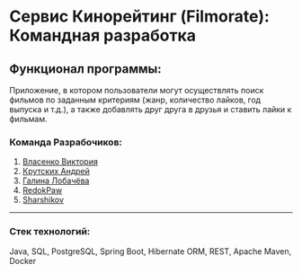 # Сервис Кинорейтинг (Filmorate): Командная разработка

## Функционал программы:

Приложение, в котором пользователи могут
осуществлять поиск фильмов по заданным критериям (жанр, количество лайков, год
выпуска и т.д.), а также добавлять друг друга в друзья и ставить лайки к фильмам.

### Команда Разрабочиков:
1. [Власенко Виктория](https://github.com/vvictory96)
2. [Крутских Андрей](https://github.com/ppxxd)
3. [Галина Лобачёва](https://github.com/KoshanSky1)
4. [RedokPaw](https://github.com/RedokPaw)
5. [Sharshikov](https://github.com/sharshikov)

--------
### Стек технологий:
Java, SQL, PostgreSQL, Spring Boot, Hibernate ORM, REST, Apache Maven, Docker
